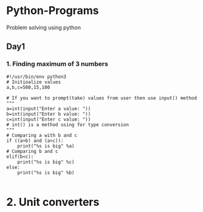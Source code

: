 # Python-Programs
Problem solving using python

## Day1
### 1. Finding maximum of 3 numbers

```
#!/usr/bin/env python3
# Initioalize values
a,b,c=500,15,100

# If you want to prompt(take) values from user then use input() method
"""
a=int(input("Enter a value: "))
b=int(input("Enter b value: "))
c=int(input("Enter c value: "))
# int() is a method using for type conversion
"""
# Comparing a with b and c
if ((a>b) and (a>c)):
    print("%s is big" %a)
# Comparing b and c
elif(b<c):
    print("%s is big" %c)
else:
    print("%s is big" %b)
    
```
# 2. Unit converters

```
```
